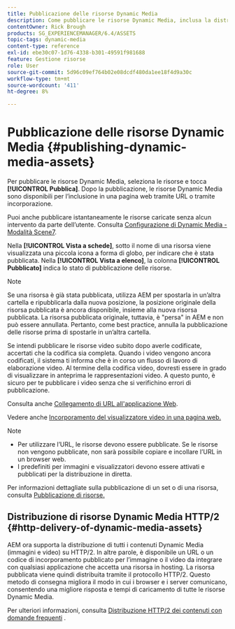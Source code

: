 ```yaml
---
title: Pubblicazione delle risorse Dynamic Media
description: Come pubblicare le risorse Dynamic Media, inclusa la distribuzione HTTP/2 di tali risorse.
contentOwner: Rick Brough
products: SG_EXPERIENCEMANAGER/6.4/ASSETS
topic-tags: dynamic-media
content-type: reference
exl-id: ebe30c07-1d76-4338-b301-49591f981688
feature: Gestione risorse
role: User
source-git-commit: 5d96c09ef764b02e08dcdf480da1ee18f4d9a30c
workflow-type: tm+mt
source-wordcount: '411'
ht-degree: 8%

---
```


# Pubblicazione delle risorse Dynamic Media {#publishing-dynamic-media-assets}

Per pubblicare le risorse Dynamic Media, seleziona le risorse e tocca **[!UICONTROL Pubblica]**. Dopo la pubblicazione, le risorse Dynamic Media sono disponibili per l’inclusione in una pagina web tramite URL o tramite incorporazione.

Puoi anche pubblicare istantaneamente le risorse caricate senza alcun intervento da parte dell’utente. Consulta [Configurazione di Dynamic Media - Modalità Scene7](config-dms7.md).

Nella **[!UICONTROL Vista a schede]**, sotto il nome di una risorsa viene visualizzata una piccola icona a forma di globo, per indicare che è stata pubblicata. Nella **[!UICONTROL Vista a elenco]**, la colonna **[!UICONTROL Pubblicato]** indica lo stato di pubblicazione delle risorse.

>[!NOTE]
>
>Se una risorsa è già stata pubblicata, utilizza AEM per spostarla in un’altra cartella e ripubblicarla dalla nuova posizione, la posizione originale della risorsa pubblicata è ancora disponibile, insieme alla nuova risorsa pubblicata. La risorsa pubblicata originale, tuttavia, è &quot;persa&quot; in AEM e non può essere annullata. Pertanto, come best practice, annulla la pubblicazione delle risorse prima di spostarle in un’altra cartella.

Se intendi pubblicare le risorse video subito dopo averle codificate, accertati che la codifica sia completa. Quando i video vengono ancora codificati, il sistema ti informa che è in corso un flusso di lavoro di elaborazione video. Al termine della codifica video, dovresti essere in grado di visualizzare in anteprima le rappresentazioni video. A questo punto, è sicuro per te pubblicare i video senza che si verifichino errori di pubblicazione.

Consulta anche [Collegamento di URL all&#39;applicazione Web](linking-urls-to-yourwebapplication.md).

Vedere anche [Incorporamento del visualizzatore video in una pagina web.](embed-code.md)

>[!NOTE]
>
>* Per utilizzare l’URL, le risorse devono essere pubblicate. Se le risorse non vengono pubblicate, non sarà possibile copiare e incollare l’URL in un browser web.
>* I predefiniti per immagini e visualizzatori devono essere attivati e pubblicati per la distribuzione in diretta.

>



Per informazioni dettagliate sulla pubblicazione di un set o di una risorsa, consulta [Pubblicazione di risorse.](managing-assets-touch-ui.md)

## Distribuzione di risorse Dynamic Media HTTP/2 {#http-delivery-of-dynamic-media-assets}

AEM ora supporta la distribuzione di tutti i contenuti Dynamic Media (immagini e video) su HTTP/2. In altre parole, è disponibile un URL o un codice di incorporamento pubblicato per l’immagine o il video da integrare con qualsiasi applicazione che accetta una risorsa in hosting. La risorsa pubblicata viene quindi distribuita tramite il protocollo HTTP/2. Questo metodo di consegna migliora il modo in cui i browser e i server comunicano, consentendo una migliore risposta e tempi di caricamento di tutte le risorse Dynamic Media.

Per ulteriori informazioni, consulta [Distribuzione HTTP/2 dei contenuti con domande frequenti](/help/sites-administering/scene7-http2faq.md) .
